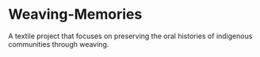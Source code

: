 # Weaving-Memories
A textile project that focuses on preserving the oral histories of indigenous communities through weaving.

